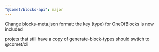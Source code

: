 ```yaml
---
"@comet/blocks-api": major
---
```


Change blocks-meta.json format: the key (type) for OneOfBlocks is now included

projets that still have a copy of generate-block-types should swtich to @comet/cli
